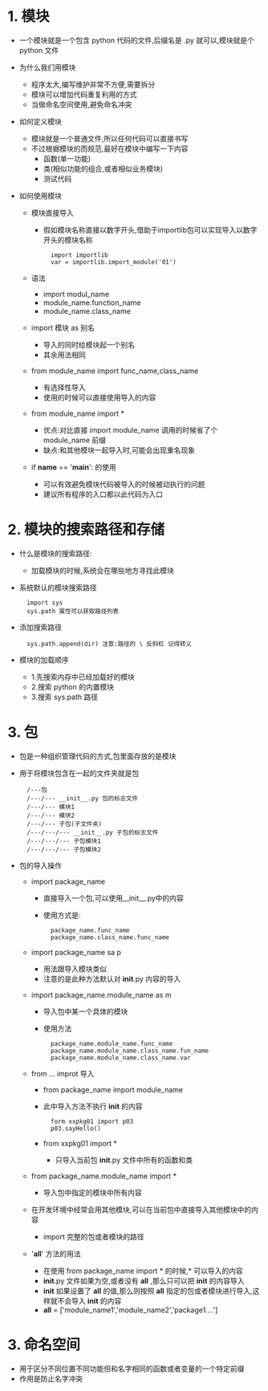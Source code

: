 # 1.  模块
- 一个模块就是一个包含 python 代码的文件,后缀名是 .py 就可以,模块就是个 python 文件
- 为什么我们用模块
    - 程序太大,编写维护非常不方便,需要拆分
    - 模块可以增加代码重复利用的方式
    - 当做命名空间使用,避免命名冲突
- 如何定义模块
    - 模块就是一个普通文件,所以任何代码可以直接书写
    - 不过根据模块的而规范,最好在模块中编写一下内容
        - 函数(单一功能)
        - 类(相似功能的组合,或者相似业务模块)
        - 测试代码

- 如何使用模块
    - 模块直接导入
        - 假如模块名称直接以数字开头,借助于importlib包可以实现导入以数字开头的模块名称
               
                import importlib
                var = importlib.import_module('01')
                
    - 语法
        - import modul_name
        - module_name.function_name
        - module_name.class_name
    - import 模块 as 别名
        - 导入的同时给模块起一个别名
        - 其余用法相同
        
    - from module_name import func_name,class_name
        - 有选择性导入
        - 使用的时候可以直接使用导入的内容
        
    - from module_name import *
        - 优点:对比直接 import module_name 调用的时候省了个 module_name 前缀
        - 缺点:和其他模块一起导入时,可能会出现重名现象
    - if __name__ == '__main__': 的使用
        - 可以有效避免模块代码被导入的时候被动执行的问题
        - 建议所有程序的入口都以此代码为入口
        
# 2.  模块的搜索路径和存储
- 什么是模块的搜索路径:
    - 加载模块的时候,系统会在哪些地方寻找此模块
- 系统默认的模块搜索路径
    
        import sys
        sys.path 属性可以获取路径列表
- 添加搜索路径

        sys.path.append(dir) 注意:路径的 \ 反斜杠 记得转义
        
- 模块的加载顺序
    - 1.先搜索内存中已经加载好的模块
    - 2.搜索 python 的内置模块
    - 3.搜索 sys.path 路径
    
# 3.  包
- 包是一种组织管理代码的方式,包里面存放的是模块
- 用于将模块包含在一起的文件夹就是包

        /---包
        /---/--- __init__.py 包的标志文件
        /---/--- 模块1
        /---/--- 模块2
        /---/--- 子包(子文件夹)
        /---/---/--- __init__.py 子包的标志文件
        /---/---/--- 子包模块1
        /---/---/--- 子包模块2    
        
- 包的导入操作
    - import package_name
        - 直接导入一个包,可以使用__init__.py中的内容
        - 使用方式是:
        
                package_name.func_name
                package_name.class_name.func_name
    
    - import package_name sa p
        - 用法跟导入模块类似
        - 注意的是此种方法默认对 __init__.py 内容的导入
    
    - import package_name.module_name as m
        - 导入包中某一个具体的模块
        - 使用方法
        
                package_name.module_name.func_name
                package_name.module_name.class_name.fun_name
                package_name.module_name.class_name.var            
        
    - from ... improt 导入
        - from package_name import module_name
        - 此中导入方法不执行 __init__ 的内容    
    
                form xxpkg01 import p03
                p03.sayHello()
                
        - from xxpkg01 import *
            - 只导入当前包 __init__.py 文件中所有的函数和类
            
    - from package_name.module_name import *
        - 导入包中指定的模块中所有内容
    - 在开发环境中经常会用其他模块,可以在当前包中直接导入其他模块中的内容
        - import 完整的包或者模块的路径
    - '__all__' 方法的用法
        - 在使用 from package_name import * 的时候,* 可以导入的内容
        - __init__.py 文件如果为空,或者没有 __all__ ,那么只可以把 __init__ 的内容导入
        - __init__ 如果设置了 __all__ 的值,那么则按照 __all__ 指定的包或者模块进行导入,这样就不会导入 __init__ 的内容
        - __all__ = ['module_name1','module_name2','package1....']
    
# 3.  命名空间
- 用于区分不同位置不同功能但和名字相同的函数或者变量的一个特定前缀
- 作用是防止名字冲突

            
    
    
    
    
    
    
    
    